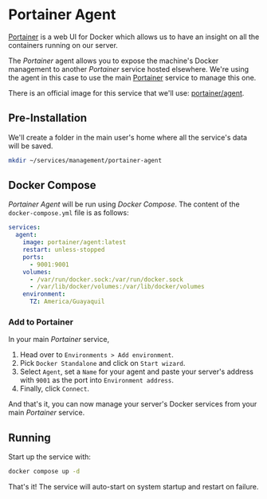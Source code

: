 # Portainer Agent

[Portainer](https://www.portainer.io/) is a web UI for Docker which allows us to have an insight on all the containers running on our server.

The *Portainer* agent allows you to expose the machine's Docker management to another *Portainer* service hosted elsewhere. We're using the agent in this case to use
the main [Portainer](../../../bravo/services/management/portainer.md) service to manage this one.

There is an official image for this service that we'll use: [portainer/agent](https://hub.docker.com/r/portainer/agent).

## Pre-Installation

We'll create a folder in the main user's home where all the service's data will be saved.

```bash
mkdir ~/services/management/portainer-agent
```

## Docker Compose

*Portainer Agent* will be run using *Docker Compose*. The content of the `docker-compose.yml` file is as follows:

```yaml
services:
  agent:
    image: portainer/agent:latest
    restart: unless-stopped
    ports:
      - 9001:9001
    volumes:
      - /var/run/docker.sock:/var/run/docker.sock
      - /var/lib/docker/volumes:/var/lib/docker/volumes
    environment:
      TZ: America/Guayaquil
```

### Add to Portainer

In your main *Portainer* service,

1. Head over to `Environments > Add environment`.
2. Pick `Docker Standalone` and click on `Start wizard`.
3. Select `Agent`, set a `Name` for your agent and paste your server's address with `9001` as the port into `Environment address`.
4. Finally, click `Connect`.

And that's it, you can now manage your server's Docker services from your main *Portainer* service.

## Running

Start up the service with:

```bash
docker compose up -d
```

That's it! The service will auto-start on system startup and restart on failure.
